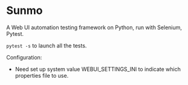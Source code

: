 # Sunmo

A Web UI automation testing framework on Python, run with Selenium, Pytest.

`pytest -s` to launch all the tests.

Configuration:

  - Need set up system value WEBUI_SETTINGS_INI to indicate which properties file to use.